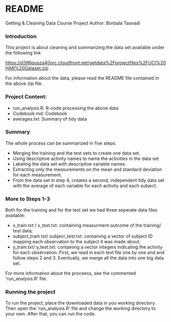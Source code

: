 # README
Getting & Cleaning Data Course Project
Author: Borbala Tasnadi

### Introduction

This project is about cleaning and summarizing the data set available under the following link

https://d396qusza40orc.cloudfront.net/getdata%2Fprojectfiles%2FUCI%20HAR%20Dataset.zip .

For information about the data, please read the README file contained in the above zip file.


### Project Content:
* run_analysis.R:	R-code processing the above data
* Codebook.md:  Codebook
* averages.txt: Summary of tidy data


### Summary
The whole process can be summarized in five steps:
* Merging the training and the test sets to create one data set.
* Using descriptive activity names to name the activities in the data set
* Labeling the data set with descriptive variable names.
* Extracting only the measurements on the mean and standard deviation for each measurement. 
* From the data set in step 4, creates a second, independent tidy data set with the average of each variable for each activity and each subject.


### More to Steps 1-3

Both for the training and for the test set we had three seperate data files available:
* x_train.txt / x_test.txt: containing measurment outcome of the training/ test data;
* subject_train.txt/ subjecr_test.txt: containing a vector of subject ID mapping each observation to the subject it was made about;
* y_train.txt/ y_test.txt: containing a vector integers indicating the activity for each observation.
First, we read in each text file one by one and and follow steps 2 and 3. Eventually, we merge all the data into one big data set.

For more information about the proceess, see the commented 'run_analysis.R' file.


### Running the project

To run the project, place the downloaded data in you working directory. Then open the 'run_analysis.R' file and change the working directory to your own. After that, you can run the code.




